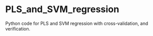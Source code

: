 # PLS_and_SVM_regression
Python code for PLS and SVM regression with cross-validation, and verification.
